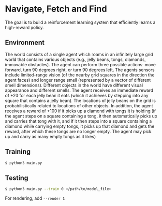 # Navigate, Fetch and Find
The goal is to build a reinforcement learning system that efficiently learns a high-reward policy.

## Environment
The world consists of a single agent which roams in an infinitely large grid world that
contains various objects (e.g., jelly beans, tongs, diamonds, immovable obstacles).
The agent can perform three possible actions: move forward, turn 90 degrees right, or turn 90
degrees left. The agents sensors include limited-range vision (of the nearby grid squares in the
direction the agent faces) and longer range smell (represented by a vector of different smell
dimensions). Different objects in the world have different visual appearance and different
smells. The agent receives an immediate reward of +20 for each jelly bean it eats (which
it achieves by stepping into any square that contains a jelly bean). The locations of jelly
beans on the grid is probabilistically related to locations of other objects. In addition, the
agent receives a reward of +100 if it picks up a diamond with tongs it is holding (if the agent
steps on a square containing a tong, it then automatically picks up and carries that tong
with it, and if it then steps into a square containing a diamond while carrying empty tongs,
it picks up that diamond and gets the reward, after which these tongs are no longer empty.
The agent may pick up and carry as many empty tongs as it likes)

## Training
```bash
$ python3 main.py
```

## Testing
```bash
$ python3 main.py --train 0 </path/to/model_file>
```

For rendering, add `--render 1`
